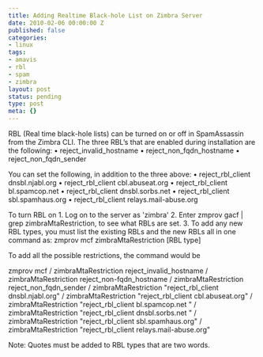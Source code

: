 ```yaml
---
title: Adding Realtime Black-hole List on Zimbra Server
date: 2010-02-06 00:00:00 Z
published: false
categories:
- linux
tags:
- amavis
- rbl
- spam
- zimbra
layout: post
status: pending
type: post
meta: {}
---
```


RBL (Real time black-hole lists) can be turned on or off in SpamAssassin from the Zimbra CLI. The three RBL’s that are enabled during installation are the following: • reject\_invalid\_hostname • reject\_non\_fqdn\_hostname • reject\_non\_fqdn\_sender

You can set the following, in addition to the three above: • reject\_rbl\_client dnsbl.njabl.org • reject\_rbl\_client cbl.abuseat.org • reject\_rbl\_client bl.spamcop.net • reject\_rbl\_client dnsbl.sorbs.net • reject\_rbl\_client sbl.spamhaus.org • reject\_rbl\_client relays.mail-abuse.org

To turn RBL on 1. Log on to the server as 'zimbra' 2. Enter zmprov gacf | grep zimbraMtaRestriction, to see what RBLs are set. 3. To add any new RBL types, you must list the existing RBLs and the new RBLs all in one command as: zmprov mcf zimbraMtaRestriction [RBL type]

To add all the possible restrictions, the command would be

zmprov mcf / zimbraMtaRestriction reject\_invalid\_hostname / zimbraMtaRestriction reject\_non-fqdn\_hostname / zimbraMtaRestriction reject\_non\_fqdn\_sender / zimbraMtaRestriction "reject\_rbl\_client dnsbl.njabl.org" / zimbraMtaRestriction "reject\_rbl\_client cbl.abuseat.org" / zimbraMtaRestriction "reject\_rbl\_client bl.spamcop.net " / zimbraMtaRestriction "reject\_rbl\_client dnsbl.sorbs.net " / zimbraMtaRestriction "reject\_rbl\_client sbl.spamhaus.org" / zimbraMtaRestriction "reject\_rbl\_client relays.mail-abuse.org"

Note: Quotes must be added to RBL types that are two words.

